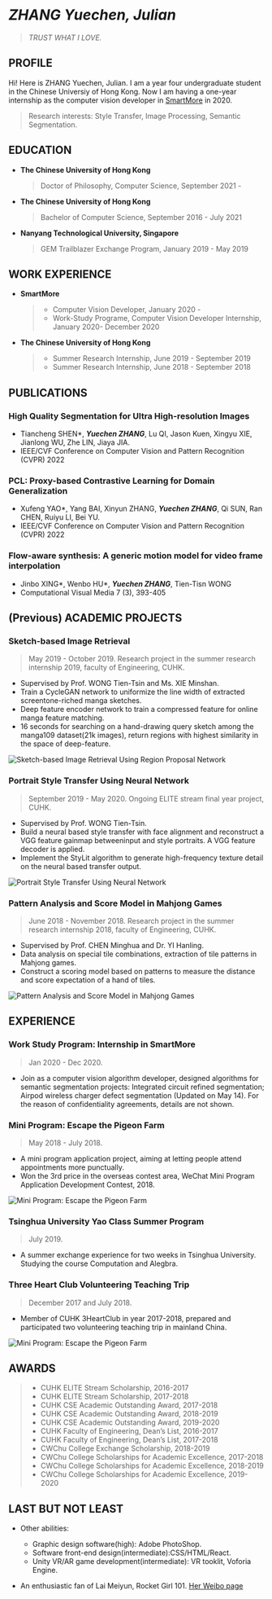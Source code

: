 # *ZHANG Yuechen, Julian*
>*TRUST WHAT I LOVE.*

## PROFILE
Hi! Here is ZHANG Yuechen, Julian. I am a year four undergraduate student in the Chinese Universiy of Hong Kong. Now I am having a one-year internship as the computer vision developer in [SmartMore](https://www.smartmore.com) in 2020.
>Research interests: Style Transfer, Image Processing, Semantic Segmentation.

## EDUCATION
- **The Chinese University of Hong Kong**
  > Doctor of Philosophy, Computer Science, September 2021 - 
- **The Chinese University of Hong Kong**
  > Bachelor of Computer Science, September 2016 - July 2021
- **Nanyang Technological University, Singapore**
  > GEM Trailblazer Exchange Program, January 2019 - May 2019
 
## WORK EXPERIENCE
- **SmartMore**
  > - Computer Vision Developer, January 2020 -
  > - Work-Study Programe, Computer Vision Developer Internship, January 2020- December 2020
- **The Chinese University of Hong Kong**
  > - Summer Research Internship, June 2019 - September 2019
  > - Summer Research Internship, June 2018 - September 2018
 
## PUBLICATIONS
### High Quality Segmentation for Ultra High-resolution Images
- Tiancheng SHEN\*, ***Yuechen ZHANG***, Lu QI, Jason Kuen, Xingyu XIE, Jianlong WU, Zhe LIN, Jiaya JIA. 
- IEEE/CVF Conference on Computer Vision and Pattern Recognition (CVPR) 2022

### PCL: Proxy-based Contrastive Learning for Domain Generalization
- Xufeng YAO\*, Yang BAI, Xinyun ZHANG, ***Yuechen ZHANG***, Qi SUN, Ran CHEN, Ruiyu LI, Bei YU. 
- IEEE/CVF Conference on Computer Vision and Pattern Recognition (CVPR) 2022

### Flow-aware synthesis: A generic motion model for video frame interpolation
- Jinbo XING\*, Wenbo HU\*, ***Yuechen ZHANG***, Tien-Tisn WONG
- Computational Visual Media 7 (3), 393-405

## (Previous) ACADEMIC PROJECTS
### Sketch-based Image Retrieval
>May 2019 - October 2019. Research project in the summer research internship 2019, faculty of Engineering, CUHK.
- Supervised by Prof. WONG Tien-Tsin and Ms. XIE Minshan.
- Train a CycleGAN network to uniformize the line width of extracted screentone-riched manga sketches. 
- Deep feature encoder network to train a compressed feature for online manga feature matching.
- 16 seconds for searching on a hand-drawing query sketch among the manga109 dataset(21k images), return regions with highest similarity in the space of deep-feature.
  
![Sketch-based Image Retrieval Using Region Proposal Network](/img/004.jpg "Sketch-based Image Retrieval Using Region Proposal Network")

### Portrait Style Transfer Using Neural Network
>September 2019 - May 2020. Ongoing ELITE stream final year project, CUHK.
- Supervised by Prof. WONG Tien-Tsin.
- Build a neural based style transfer with face alignment and reconstruct a VGG feature gainmap betweeninput and style portraits. A VGG feature decoder is applied.
- Implement the StyLit algorithm to generate high-frequency texture detail on the neural based transfer output.
  
![Portrait Style Transfer Using Neural Network](/img/005.jpg "Portrait Style Transfer Using Neural Network")

### Pattern Analysis and Score Model in Mahjong Games
>June 2018 - November 2018. Research project in the summer research internship 2018, faculty of Engineering, CUHK.
- Supervised by Prof. CHEN Minghua and Dr. YI Hanling.
- Data analysis on special tile combinations, extraction of tile patterns in Mahjong games.
- Construct a scoring model based on patterns to measure the distance and score expectation of a hand of tiles.

![Pattern Analysis and Score Model in Mahjong Games](/img/002.jpg "Pattern Analysis and Score Model in Mahjong Games")

## EXPERIENCE
### Work Study Program: Internship in SmartMore
>Jan 2020 - Dec 2020.
- Join as a computer vision algorithm developer, designed algorithms for semantic segmentation projects: Integrated circuit refined segmentation; Airpod wireless charger defect segmentation (Updated on May 14). For the reason of confidentiality agreements, details are not shown.

### Mini Program: Escape the Pigeon Farm
>May 2018 - July 2018. 
- A mini program application project, aiming at letting people attend appointments more punctually.
- Won the 3rd price in the overseas contest area, WeChat Mini Program Application Development Contest, 2018.

![Mini Program: Escape the Pigeon Farm](/img/001.jpg "Mini Program: Escape the Pigeon Farm")
### Tsinghua University Yao Class Summer Program
> July 2019.
- A summer exchange experience for two weeks in Tsinghua University. Studying the course Computation and Alegbra.

### Three Heart Club Volunteering Teaching Trip
> December 2017 and July 2018.
- Member of CUHK 3HeartClub in year 2017-2018, prepared and participated two volunteering teaching trip in mainland China.
  
![Mini Program: Escape the Pigeon Farm](/img/003.jpg "Mini Program: Escape the Pigeon Farm")

## AWARDS
> - CUHK ELITE Stream Scholarship, 2016-2017
> - CUHK ELITE Stream Scholarship, 2017-2018
> - CUHK CSE Academic Outstanding Award, 2017-2018
> - CUHK CSE Academic Outstanding Award, 2018-2019
> - CUHK CSE Academic Outstanding Award, 2019-2020
> - CUHK Faculty of Engineering, Dean’s List, 2016-2017
> - CUHK Faculty of Engineering, Dean’s List, 2017-2018
> - CWChu College Exchange Scholarship, 2018-2019
> - CWChu College Scholarships for Academic Excellence, 2017-2018
> - CWChu College Scholarships for Academic Excellence, 2018-2019
> - CWChu College Scholarships for Academic Excellence, 2019-2020


## LAST BUT NOT LEAST
- Other abilities: 
  - Graphic design software(high): Adobe PhotoShop. 
  - Software front-end design(intermediate):CSS/HTML/React. 
  - Unity VR/AR game development(intermediate): VR tooklit, Voforia Engine.
  
- An enthusiastic fan of Lai Meiyun, Rocket Girl 101. [Her Weibo page](https://www.weibo.com/p/1004065541182601)
  

<script type="text/javascript" id="clustrmaps" src="//clustrmaps.com/map_v2.js?d=pUXiGSWRZAOMyV4HZ4k_qeaaEmRtei5Nbmuno6ABr_o&cl=ffffff&w=a"></script>
